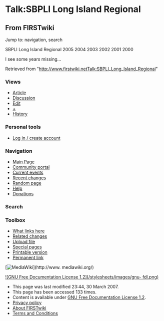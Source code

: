 # Talk:SBPLI Long Island Regional

## From FIRSTwiki

Jump to: navigation, search

SBPLI Long Island Regional 2005 2004 2003 2002 2001 2000

I see some years missing...

Retrieved from "<http://www.firstwiki.netTalk:SBPLI_Long_Island_Regional>"

### Views

- [Article](SBPLI_Long_Island_Regional)
- [Discussion](Talk:SBPLI_Long_Island_Regional)
- [Edit](/index.php?title=Talk:SBPLI_Long_Island_Regional&action=edit)
- [+](/index.php?title=Talk:SBPLI_Long_Island_Regional&action=edit&section=new)
- [History](/index.php?title=Talk:SBPLI_Long_Island_Regional&action=history)

### Personal tools

- [Log in / create account](/index.php?title=Special:Userlogin&returnto=Talk:SBPLI_Long_Island_Regional)

[](Main_Page "Main Page")

### Navigation

- [Main Page](Main_Page)
- [Community portal](FIRSTwiki:Community_portal)
- [Current events](Current_events)
- [Recent changes](Special:Recentchanges)
- [Random page](Special:Random)
- [Help](Help:Contents)
- [Donations](FIRSTwiki:Site_support)

### Search

### Toolbox

- [What links here](Special:Whatlinkshere/Talk:SBPLI_Long_Island_Regional)
- [Related changes](Special:Recentchangeslinked/Talk:SBPLI_Long_Island_Regional)
- [Upload file](Special:Upload)
- [Special pages](Special:Specialpages)
- [Printable version](/index.php?title=Talk:SBPLI_Long_Island_Regional&printable=yes)
- [Permanent link](/index.php?title=Talk:SBPLI_Long_Island_Regional&oldid=58390)

[![MediaWiki](/skins/common/images/poweredby_mediawiki_88x31.png)](http://www.
mediawiki.org/)

[![GNU Free Documentation License 1.2](/stylesheets/images/gnu-
fdl.png)](http://www.gnu.org/copyleft/fdl.html)

- This page was last modified 23:44, 30 March 2007.
- This page has been accessed 133 times.
- Content is available under [GNU Free Documentation License 1.2](http://www.gnu.org/copyleft/fdl.html "http://www.gnu.org/copyleft/fdl.html").
- [Privacy policy](FIRSTwiki:Privacy_policy "FIRSTwiki:Privacy policy")
- [About FIRSTwiki](FIRSTwiki:About "FIRSTwiki:About")
- [Terms and Conditions](FIRSTwiki:Terms_and_conditions "FIRSTwiki:Terms and conditions")

